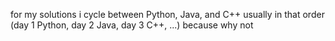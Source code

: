 for my solutions i cycle between Python, Java, and C++ usually in that order (day 1 Python, day 2 Java, day 3 C++, ...) because why not
